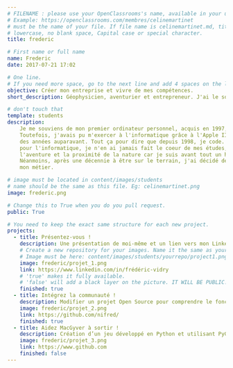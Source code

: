 ```yaml
---
# FILENAME : please use your OpenClassrooms's name, available in your url.
# Example: https://openclassrooms.com/membres/celinemartinet
# must be the name of your file. If file name is celinemartinet.md, title is celinemartinet.
# lowercase, no blank space, Capital case or special character.
title: frederic

# First name or full name
name: Frederic
date: 2017-07-21 17:02

# One line.
# If you need more space, go to the next line and add 4 spaces on the left, as in 'description'.
objective: Créer mon entreprise et vivre de mes compétences.
short_description: Géophysicien, aventurier et entrepreneur. J'ai le souhait de devenir développeur. 

# don't touch that
template: students
description:
    Je me souviens de mon premier ordinateur personnel, acquis en 1997, j'avais 11 ans.
    Toutefois, j'avais pu m'exercer à l'informatique grâce à l'Apple II de ma soeur
    des années auparavant. Tout ça pour dire que depuis 1998, je code. Et malgré ma passion
    pour l'informatique, je n'en ai jamais fait le coeur de mes études, j'ai privilégié
    l'aventure et la proximité de la nature car je suis avant tout un homme de terrain.
    Néanmoins, après une décennie à être sur le terrain, j'ai décidé de faire du numérique
    mon métier. 

# image must be located in content/images/students
# name should be the same as this file. Eg: celinemartinet.png
image: frederic.png

# Change this to True when you do you pull request.
public: True

# You need to keep the exact same structure for each new project.
projects:
  - title: Présentez-vous !
    description: Une présentation de moi-même et un lien vers mon LinkedIn.
    # Create a new repository for your images. Name it the same as your nickname and profile picture.
    # Image must be here: content/images/students/yourrepo/project1.png
    image: frederic/projet_1.png
    link: https://www.linkedin.com/in/frédéric-vidry
    # 'true' makes it fully available.
    # 'false' will add a black layer on the picture. IT WILL BE PUBLIC!
    finished: true
  - title: Intégrez la communauté !
    description: Modifier un projet Open Source pour comprendre le fonctionnement de Git, de Github et des pull requests. 
    image: frederic/projet_2.png
    link: https://github.com/nifred/
    finished: true
  - title: Aidez MacGyver à sortir !
    description: Création d’un jeu développé en Python et utilisant PyGame.
    image: frederic/projet_3.png
    link: https://www.github.com
    finished: false
---
```

